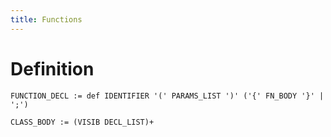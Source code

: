 ```yaml
---
title: Functions
---
```



# Definition

```antlr4
FUNCTION_DECL := def IDENTIFIER '(' PARAMS_LIST ')' ('{' FN_BODY '}' | ';')

CLASS_BODY := (VISIB DECL_LIST)+
```

